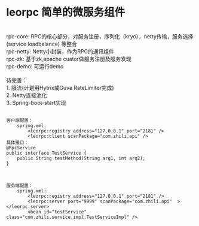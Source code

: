 # leorpc 简单的微服务组件
<br />
rpc-core: RPC的核心部分，对服务注册，序列化（kryo），netty传输，服务选择(service loadbalance) 等整合<br />
rpc-netty: Netty小封装，作为RPC的通讯组件 <br />
rpc-zk: 基于zk,apache cuator做服务注册及服务发现 <br />
rpc-demo: 可运行demo <br />
<br/>
待完善：<br />
1. 限流(计划用Hytrix或Guva RateLimiter完成)<br />
2. Netty连接池化<br />
3. Spring-boot-start实现<br />


<pre><code>
客户端配置：
    spring.xml:
        &ltleorpc:registry address="127.0.0.1" port="2181" /&gt
        &ltleorpc:client scanPackage="com.zhili.api" /&gt
具体接口：
@RpcService
public interface TestService {
    public String testMethod(String arg1, int arg2);
}
    
</code></pre>

<pre><code>
服务端配置：
    spring.xml:
        &ltleorpc:registry address="127.0.0.1" port="2181" /&gt
        &ltleorpc:server port="9999" scanPackage="com.zhili.api"  &gt&lt/leorpc:server&gt
        &ltbean id="testService" class="com.zhili.service.impl.TestServiceImpl" /&gt
</code></pre>

